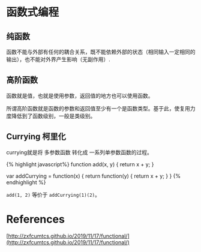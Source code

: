 # 函数式编程

## 纯函数

函数不能与外部有任何的耦合关系，既不能依赖外部的状态（相同输入一定相同的输出），也不能对外界产生影响（无副作用）.

## 高阶函数

函数就是值，也就是使用参数，返回值的地方也可以使用函数。

所谓高阶函数就是函数的参数和返回值至少有一个是函数类型。基于此，使复用力度降低到了函数级别，一般是类级别。

## Currying 柯里化

currying就是将 多参数函数 转化成 一系列单参数函数的过程。

{% highlight javascript%}
function add(x, y) {
  return x + y;
}

var addCurrying = function(x) {
  return function(y) {
    return x + y;
  }
}
{% endhighlight %}

`add(1, 2)` 等价于 `addCurrying(1)(2)`。

# References

[http://zxfcumtcs.github.io/2019/11/17/functional/](http://zxfcumtcs.github.io/2019/11/17/functional/)
